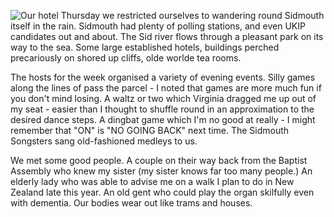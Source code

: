 ![Our hotel](sidmouth.jpg)
Thursday we restricted ourselves to wandering round Sidmouth itself in the rain. Sidmouth had plenty of polling stations, and even UKIP candidates out and about. The Sid river flows through a pleasant park on its way to the sea. Some large established hotels, buildings perched precariously on shored up cliffs, olde worlde tea rooms.

The hosts for the week organised a variety of evening events. Silly games along the lines of pass the parcel - I noted that games are more much fun if you don't mind losing. A waltz or two which Virginia dragged me up out of my seat - easier than I thought to shuffle round in an approximation to the desired dance steps. A dingbat game which I'm no good at really - I might remember that "ON" is "NO GOING BACK" next time. The Sidmouth Songsters sang old-fashioned medleys to us.

We met some good people. A couple on their way back from the Baptist Assembly who knew my sister (my sister knows far too many people.) An elderly lady who was able to advise me on a walk I plan to do in New Zealand late this year. An old gent who could play the organ skilfully even with dementia. Our bodies wear out like trams and houses.
